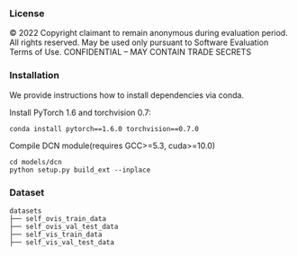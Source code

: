 ### License
© 2022 Copyright claimant to remain anonymous during evaluation period. All rights reserved. May be used only pursuant to Software Evaluation Terms of Use.  CONFIDENTIAL – MAY CONTAIN TRADE SECRETS

### Installation
We provide instructions how to install dependencies via conda.

Install PyTorch 1.6 and torchvision 0.7:
```
conda install pytorch==1.6.0 torchvision==0.7.0
```

Compile DCN module(requires GCC>=5.3, cuda>=10.0)
```
cd models/dcn
python setup.py build_ext --inplace
```

### Dataset
```
datasets
├── self_ovis_train_data
├── self_ovis_val_test_data
├── self_vis_train_data
├── self_vis_val_test_data
```